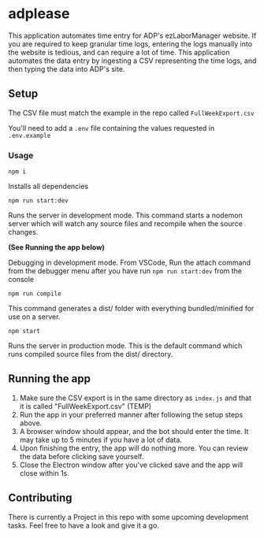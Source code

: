 # adplease
This application automates time entry for ADP's ezLaborManager website.  If you are required to keep granular time logs, entering the logs manually into the website is tedious, and can require a lot of time.  This application automates the data entry by ingesting a CSV representing the time logs, and then typing the data into ADP's site.

## Setup

The CSV file must match the example in the repo called `FullWeekExport.csv`

You'll need to add a `.env` file containing the values requested in `.env.example`

### Usage
`npm i`

Installs all dependencies

`npm run start:dev`

Runs the server in development mode. This command starts a nodemon server which will watch any source files and recompile when the source changes.

**(See Running the app below)**

Debugging in development mode. From VSCode, Run the attach command from the debugger menu after you have run `npm run start:dev` from the console


`npm run compile`

This command generates a dist/ folder with everything bundled/minified for use on a server.

`npm start`

Runs the server in production mode. This is the default command which runs compiled source files from the dist/ directory.

## Running the app

1. Make sure the CSV export is in the same directory as `index.js` and that it is called "FullWeekExport.csv" (TEMP)
2. Run the app in your preferred manner after following the setup steps above.
3. A browser window should appear, and the bot should enter the time.  It may take up to 5 minutes if you have a lot of data.
4. Upon finishing the entry, the app will do nothing more.  You can review the data before clicking save yourself.
5. Close the Electron window after you've clicked save and the app will close within 1s.

## Contributing
There is currently a Project in this repo with some upcoming development tasks.  Feel free to have a look and give it a go.
